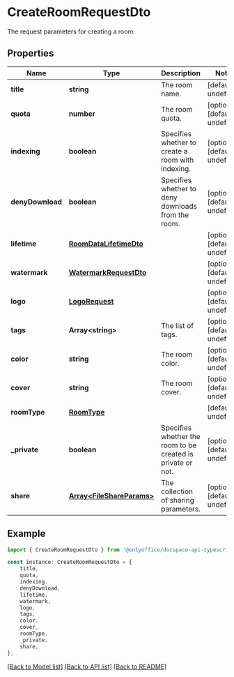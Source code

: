 # CreateRoomRequestDto

The request parameters for creating a room.

## Properties

Name | Type | Description | Notes
------------ | ------------- | ------------- | -------------
**title** | **string** | The room name. | [default to undefined]
**quota** | **number** | The room quota. | [optional] [default to undefined]
**indexing** | **boolean** | Specifies whether to create a room with indexing. | [optional] [default to undefined]
**denyDownload** | **boolean** | Specifies whether to deny downloads from the room. | [optional] [default to undefined]
**lifetime** | [**RoomDataLifetimeDto**](RoomDataLifetimeDto.md) |  | [optional] [default to undefined]
**watermark** | [**WatermarkRequestDto**](WatermarkRequestDto.md) |  | [optional] [default to undefined]
**logo** | [**LogoRequest**](LogoRequest.md) |  | [optional] [default to undefined]
**tags** | **Array&lt;string&gt;** | The list of tags. | [optional] [default to undefined]
**color** | **string** | The room color. | [optional] [default to undefined]
**cover** | **string** | The room cover. | [optional] [default to undefined]
**roomType** | [**RoomType**](RoomType.md) |  | [default to undefined]
**_private** | **boolean** | Specifies whether the room to be created is private or not. | [optional] [default to undefined]
**share** | [**Array&lt;FileShareParams&gt;**](FileShareParams.md) | The collection of sharing parameters. | [optional] [default to undefined]

## Example

```typescript
import { CreateRoomRequestDto } from '@onlyoffice/docspace-api-typescript';

const instance: CreateRoomRequestDto = {
    title,
    quota,
    indexing,
    denyDownload,
    lifetime,
    watermark,
    logo,
    tags,
    color,
    cover,
    roomType,
    _private,
    share,
};
```

[[Back to Model list]](../README.md#documentation-for-models) [[Back to API list]](../README.md#documentation-for-api-endpoints) [[Back to README]](../README.md)
